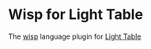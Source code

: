 # Wisp for Light Table

The [wisp][] language plugin for [Light Table][]

[wisp]:https://github.com/Gozala/wisp
[Light Table]:http://www.lighttable.com/
